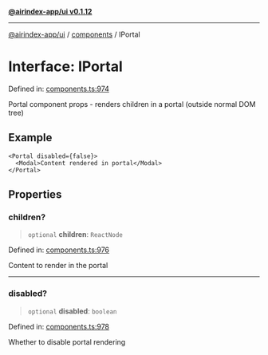 [**@airindex-app/ui v0.1.12**](../../README.md)

***

[@airindex-app/ui](../../README.md) / [components](../README.md) / IPortal

# Interface: IPortal

Defined in: [components.ts:974](https://github.com/airindex-app/ui/blob/51b723e17db3d2d7342fc2d9bd4a36ea0ad71f2a/src/types/components.ts#L974)

Portal component props - renders children in a portal (outside normal DOM tree)

## Example

```tsx
<Portal disabled={false}>
  <Modal>Content rendered in portal</Modal>
</Portal>
```

## Properties

### children?

> `optional` **children**: `ReactNode`

Defined in: [components.ts:976](https://github.com/airindex-app/ui/blob/51b723e17db3d2d7342fc2d9bd4a36ea0ad71f2a/src/types/components.ts#L976)

Content to render in the portal

***

### disabled?

> `optional` **disabled**: `boolean`

Defined in: [components.ts:978](https://github.com/airindex-app/ui/blob/51b723e17db3d2d7342fc2d9bd4a36ea0ad71f2a/src/types/components.ts#L978)

Whether to disable portal rendering
